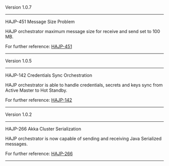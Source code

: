Version 1.0.7

***

HAJP-451 Message Size Problem

HAJP orchestrator maximum message size for receive and send set to 100 MB.

For further reference: [HAJP-451](http://esekilx353.rnd.ki.sw.ericsson.se:8080/browse/HAJP-451)

***

Version 1.0.5

***

HAJP-142 Credentials Sync Orchestration

HAJP orchestrator is able to handle credentials, secrets and keys sync from Active Master to
Hot Standby.

For further reference: [HAJP-142](http://esekilx353.rnd.ki.sw.ericsson.se:8080/browse/HAJP-142)

***

Version 1.0.2

***

HAJP-266 Akka Cluster Serialization

HAJP orchestrator is now capable of sending and receiving Java Serialized messages.

For further reference: [HAJP-266](http://esekilx353.rnd.ki.sw.ericsson.se:8080/browse/HAJP-266)

***

